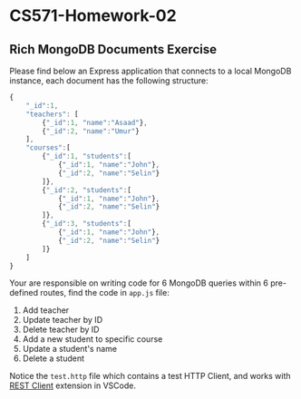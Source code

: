 # CS571-Homework-02
## Rich MongoDB Documents Exercise
Please find below an Express application that connects to a local MongoDB instance, each document has the following structure:
```JavaScript
{
    "_id":1,
    "teachers": [
        {"_id":1, "name":"Asaad"},
        {"_id":2, "name":"Umur"}
    ],
    "courses":[
        {"_id":1, "students":[
            {"_id":1, "name":"John"},
            {"_id":2, "name":"Selin"}
        ]},
        {"_id":2, "students":[
            {"_id":1, "name":"John"},
            {"_id":2, "name":"Selin"}
        ]},
        {"_id":3, "students":[
            {"_id":1, "name":"John"},
            {"_id":2, "name":"Selin"}
        ]}
    ]
}
```
Your are responsible on writing code for 6 MongoDB queries within 6 pre-defined routes, find the code in `app.js` file:
1. Add teacher
2. Update teacher by ID
3. Delete teacher by ID
4. Add a new student to specific course
5. Update a student's name
6. Delete a student
  
Notice the `test.http` file which contains a test HTTP Client, and works with [REST Client](https://marketplace.visualstudio.com/items?itemName=humao.rest-client) extension in VSCode.
